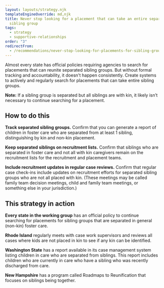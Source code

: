 ```yaml
---
layout: layouts/strategy.njk
templateEngineOverride: md,njk
title: Never stop looking for a placement that can take an entire separated
  sibling group
tags:
  - strategy
  - supportive-relationships
order: "3"
redirectFrom:
  - /recommendations/never-stop-looking-for-placements-for-sibling-groups/
---
```

Almost every state has official policies requiring agencies to search for placements that can reunite separated sibling groups. But without formal tracking and accountability, it doesn't happen consistently. Create systems to actively and regularly search for placements that can take entire sibling groups.

**Note:** If a sibling group is separated but all siblings are with kin, it likely isn’t necessary to continue searching for a placement.

## How to do this

**Track separated sibling groups.** Confirm that you can generate a report of children in foster care who are separated from at least 1 sibling, distinguishing by kin and non-kin placement.

**Keep separated siblings on recruitment lists.** Confirm that siblings who are separated in foster care and not all with kin caregivers remain on the recruitment lists for the recruitment and placement teams.

**Include recruitment updates in regular case reviews.** Confirm that regular case check-ins include updates on recruitment efforts for separated sibling groups who are not all placed with kin. (These meetings may be called family team decision meetings, child and family team meetings, or something else in your jurisdiction.)

## This strategy in action

**Every state in the working group** has an official policy to continue searching for placements for sibling groups that are separated in general (non-kin) foster care.

**Rhode Island** regularly meets with case work supervisors and reviews all cases where kids are not placed in kin to see if any kin can be identified.

**Washington State** has a report available in its case management system listing children in care who are separated from siblings. This report includes children who are currently in care who have a sibling who was recently discharged from care.

**New Hampshire** has a program called Roadmaps to Reunification that focuses on siblings being together.